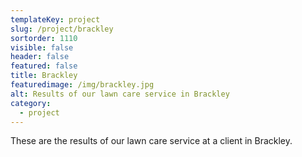 ```yaml
---
templateKey: project
slug: /project/brackley
sortorder: 1110
visible: false
header: false
featured: false
title: Brackley
featuredimage: /img/brackley.jpg
alt: Results of our lawn care service in Brackley
category:
  - project
---
```

These are the results of our lawn care service at a client in Brackley.


